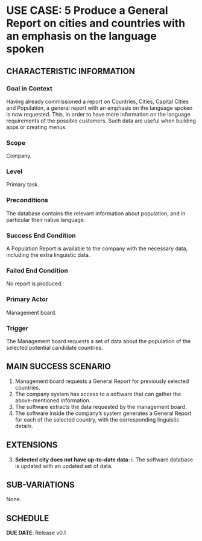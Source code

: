 # USE CASE: 5 Produce a General Report on cities and countries with an emphasis on the language spoken
## CHARACTERISTIC INFORMATION
### Goal in Context
Having already commissioned a report on Countries, Cities, Capital Cities and Population, a general report with an emphasis on the language spoken is now requested. This, in order to have more information on the language requirements of the possible customers. Such data are useful when building apps or creating menus.

### Scope
Company.

### Level
Primary task.

### Preconditions
The database contains the relevant information about population, and in particular their native language.

### Success End Condition
A Population Report is available to the company with the necessary data, including the extra linguistic data.

### Failed End Condition
No report is produced.

### Primary Actor
Management board.

### Trigger
The Management board requests a set of data about the population of the selected potential candidate countries. 

## MAIN SUCCESS SCENARIO
1.	Management board requests a General Report for previously selected countries.
2.	The company system has access to a software that can gather the above-mentioned information.
3.	The software extracts the data requested by the management board.
4.	The software inside the company’s system generates a General Report for each of the selected country, with the corresponding linguistic details.
## EXTENSIONS
3. **Selected city does not have up-to-date data**:
    i. The software database is updated with an updated set of data.
## SUB-VARIATIONS
None.

## SCHEDULE
**DUE DATE**: Release v0.1
